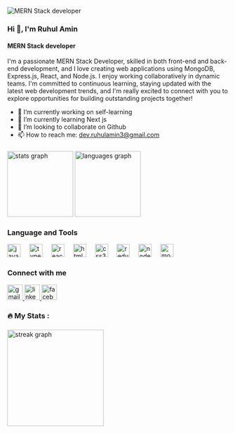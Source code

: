 ![MERN Stack developer](https://media.licdn.com/dms/image/D5616AQEsxIt5ASQ6ow/profile-displaybackgroundimage-shrink_350_1400/0/1694443612342?e=1700697600&v=beta&t=Cd9uHZoiUKTuvqEO7Po4k_6G2LH9TQaUHbNxtoJye-4)

### Hi 👋, I'm Ruhul Amin
#### MERN Stack developer

I'm a passionate MERN Stack Developer, skilled in both front-end and back-end development, and I love creating web applications using MongoDB, Express.js, React, and Node.js. I enjoy working collaboratively in dynamic teams. I'm committed to continuous learning, staying updated with the latest web development trends, and I'm really excited to connect with you to explore opportunities for building outstanding projects together!

- 🔭 I’m currently working on self-learning 
- 🌱 I’m currently learning Next js 
- 👯 I’m looking to collaborate on Github 
- 📫 How to reach me: dev.ruhulamin3@gmail.com 

###

### 

<div align="left">
 <img src="https://github-readme-stats-git-masterrstaa-rickstaa.vercel.app/api/top-langs/?username=RuhulAmin3&hide_title=false&hide_rank=false&show_icons=true&include_all_commits=true&count_private=true&disable_animations=false&theme=dracula&locale=en&hide_border=false" height="150" alt="stats graph"  />
<img src="https://github-readme-stats.vercel.app/api/top-langs?username=RuhulAmin3&locale=en&hide_title=false&layout=compact&card_width=320&langs_count=5&theme=dracula&hide_border=false" height="150" alt="languages graph" />
</div>

### Language and Tools

<div align="left">
  <img src="https://cdn.jsdelivr.net/gh/devicons/devicon/icons/javascript/javascript-original.svg" height="30" alt="javascript logo"  />
  <img width="12" />
  <img src="https://cdn.jsdelivr.net/gh/devicons/devicon/icons/typescript/typescript-original.svg" height="30" alt="typescript logo"  />
  <img width="12" />
  <img src="https://cdn.jsdelivr.net/gh/devicons/devicon/icons/react/react-original.svg" height="30" alt="react logo"  />
  <img width="12" />
  <img src="https://cdn.jsdelivr.net/gh/devicons/devicon/icons/html5/html5-original.svg" height="30" alt="html5 logo"  />
  <img width="12" />
  <img src="https://cdn.jsdelivr.net/gh/devicons/devicon/icons/css3/css3-original.svg" height="30" alt="css3 logo"  />
  <img width="12" />
  <img src="https://cdn.jsdelivr.net/gh/devicons/devicon/icons/redux/redux-original.svg" height="30" alt="redux logo"  />
  <img width="12" />
  <img src="https://cdn.jsdelivr.net/gh/devicons/devicon/icons/nodejs/nodejs-original.svg" height="30" alt="nodejs logo"  />
  <img width="12" />
  <img src="https://cdn.jsdelivr.net/gh/devicons/devicon/icons/mongodb/mongodb-original.svg" height="30" alt="mongodb logo"  />
</div>

### Connect with me

<div align="left">
  <a href="dev.ruhulamin3@gmail.com" target="_blank">
    <img src="https://img.shields.io/static/v1?message=Gmail&logo=gmail&label=&color=D14836&logoColor=white&labelColor=&style=for-the-badge" height="35" alt="gmail logo"  />
  </a>
  <a href="https://www.linkedin.com/in/md-ruhul-amin-dev/" target="_blank">
    <img src="https://img.shields.io/static/v1?message=LinkedIn&logo=linkedin&label=&color=0077B5&logoColor=white&labelColor=&style=for-the-badge" height="35" alt="linkedin logo"  />
  </a>
  <a href="https://www.facebook.com/devruhulamin3/" target="_blank">
    <img src="https://img.shields.io/static/v1?message=Facebook&logo=facebook&label=&color=1877F2&logoColor=white&labelColor=&style=for-the-badge" height="35" alt="facebook logo"  />
  </a>
</div>

###

<h3 align="left">🔥 My Stats :</h3>

###

<div align="left">
<img src="https://streak-stats.demolab.com?user=RuhulAmin3&locale=en&mode=daily&theme=dark&hide_border=false&border_radius=5&order=3" height="220" alt="streak graph" />
</div>

###

